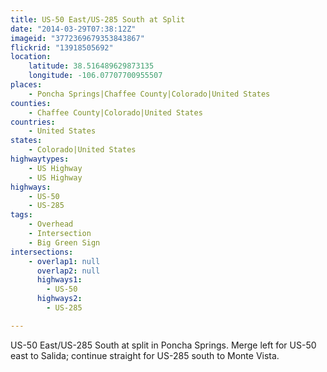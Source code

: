 ```yaml
---
title: US-50 East/US-285 South at Split
date: "2014-03-29T07:38:12Z"
imageid: "3772369679353843867"
flickrid: "13918505692"
location:
    latitude: 38.516489629873135
    longitude: -106.07707700955507
places:
    - Poncha Springs|Chaffee County|Colorado|United States
counties:
    - Chaffee County|Colorado|United States
countries:
    - United States
states:
    - Colorado|United States
highwaytypes:
    - US Highway
    - US Highway
highways:
    - US-50
    - US-285
tags:
    - Overhead
    - Intersection
    - Big Green Sign
intersections:
    - overlap1: null
      overlap2: null
      highways1:
        - US-50
      highways2:
        - US-285

---
```

US-50 East/US-285 South at split in Poncha Springs.  Merge left for US-50 east to Salida; continue straight for US-285 south to Monte Vista.